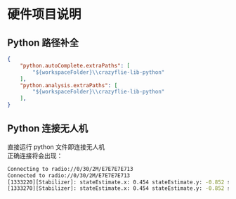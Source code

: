 # 硬件项目说明

## Python 路径补全
```json
{
    "python.autoComplete.extraPaths": [ 
        "${workspaceFolder}\\crazyflie-lib-python"
    ],
    "python.analysis.extraPaths": [
        "${workspaceFolder}\\crazyflie-lib-python"
    ],
}
```

## Python 连接无人机
直接运行 python 文件即连接无人机  
正确连接将会出现：
```bash
Connecting to radio://0/30/2M/E7E7E7E713
Connected to radio://0/30/2M/E7E7E7E713
[1333220][Stabilizer]: stateEstimate.x: 0.454 stateEstimate.y: -0.852 stateEstimate.z: 0.008 stabilizer.yaw: -0.621 
[1333270][Stabilizer]: stateEstimate.x: 0.454 stateEstimate.y: -0.852 stateEstimate.z: 0.007 stabilizer.yaw: -0.616
```
